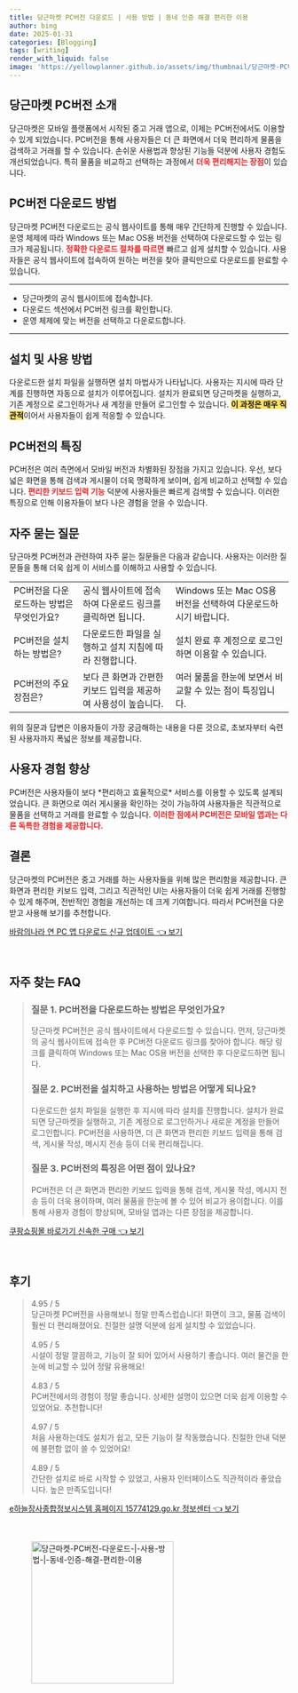 ```yaml
---
title: 당근마켓 PC버전 다운로드 | 사용 방법 | 동네 인증 해결 편리한 이용
author: bing
date: 2025-01-31
categories: [Blogging]
tags: [writing]
render_with_liquid: false
image: 'https://yellowplanner.github.io/assets/img/thumbnail/당근마켓-PC버전-다운로드-|-사용-방법-|-동네-인증-해결-편리한-이용.webp'
---
```



<h2 id='당근마켓_PC버전_소개'>당근마켓 PC버전 소개</h2>

<p>당근마켓은 모바일 플랫폼에서 시작된 중고 거래 앱으로, 이제는 PC버전에서도 이용할 수 있게 되었습니다. PC버전을 통해 사용자들은 더 큰 화면에서 더욱 편리하게 물품을 검색하고 거래를 할 수 있습니다. 손쉬운 사용법과 향상된 기능들 덕분에 사용자 경험도 개선되었습니다. 특히 물품을 비교하고 선택하는 과정에서 <b><span style="color: #ee2323;">더욱 편리해지는 장점</span></b>이 있습니다.</p>

<h2 id='PC버전_다운로드_방법'>PC버전 다운로드 방법</h2>

<p>당근마켓 PC버전 다운로드는 공식 웹사이트를 통해 매우 간단하게 진행할 수 있습니다. 운영 체제에 따라 Windows 또는 Mac OS용 버전을 선택하여 다운로드할 수 있는 링크가 제공됩니다. <b><span style="color: #ee2323;">정확한 다운로드 절차를 따르면</span></b> 빠르고 쉽게 설치할 수 있습니다. 사용자들은 공식 웹사이트에 접속하여 원하는 버전을 찾아 클릭만으로 다운로드를 완료할 수 있습니다.</p>

<hr />

<ul>
    <li>당근마켓의 공식 웹사이트에 접속합니다.</li>
    <li>다운로드 섹션에서 PC버전 링크를 확인합니다.</li>
    <li>운영 체제에 맞는 버전을 선택하고 다운로드합니다.</li>
</ul>

<hr />

<h2 id='설치_및_사용'>설치 및 사용 방법</h2>

<p>다운로드한 설치 파일을 실행하면 설치 마법사가 나타납니다. 사용자는 지시에 따라 단계를 진행하면 자동으로 설치가 이루어집니다. 설치가 완료되면 당근마켓을 실행하고, 기존 계정으로 로그인하거나 새 계정을 만들어 로그인할 수 있습니다. <b><span style="background-color: #ffe066;">이 과정은 매우 직관적</span></b>이어서 사용자들이 쉽게 적응할 수 있습니다.</p>

<h2 id='PC버전의_특징'>PC버전의 특징</h2>

<p>PC버전은 여러 측면에서 모바일 버전과 차별화된 장점을 가지고 있습니다. 우선, 보다 넓은 화면을 통해 검색과 게시물이 더욱 명확하게 보이며, 쉽게 비교하고 선택할 수 있습니다. <b><span style="color: #ee2323;">편리한 키보드 입력 기능</span></b> 덕분에 사용자들은 빠르게 검색할 수 있습니다. 이러한 특징으로 인해 이용자들이 보다 나은 경험을 얻을 수 있습니다.</p>

<h2 id='자주_묻는_질문'>자주 묻는 질문</h2>

<p>당근마켓 PC버전과 관련하여 자주 묻는 질문들은 다음과 같습니다. 사용자는 이러한 질문들을 통해 더욱 쉽게 이 서비스를 이해하고 사용할 수 있습니다.</p>

<table>
    <tr>
        <td>PC버전을 다운로드하는 방법은 무엇인가요?</td>
        <td>공식 웹사이트에 접속하여 다운로드 링크를 클릭하면 됩니다.</td>
        <td>Windows 또는 Mac OS용 버전을 선택하여 다운로드하시기 바랍니다.</td>
    </tr>
    <tr>
        <td>PC버전을 설치하는 방법은?</td>
        <td>다운로드한 파일을 실행하고 설치 지침에 따라 진행합니다.</td>
        <td>설치 완료 후 계정으로 로그인하면 이용할 수 있습니다.</td>
    </tr>
    <tr>
        <td>PC버전의 주요 장점은?</td>
        <td>보다 큰 화면과 간편한 키보드 입력을 제공하여 사용성이 높습니다.</td>
        <td>여러 물품을 한눈에 보면서 비교할 수 있는 점이 특징입니다.</td>
    </tr>
</table>

<p>위의 질문과 답변은 이용자들이 가장 궁금해하는 내용을 다룬 것으로, 초보자부터 숙련된 사용자까지 폭넓은 정보를 제공합니다.</p>

<h2 id='사용자_경험_향상'>사용자 경험 향상</h2>

<p>PC버전은 사용자들이 보다 *편리하고 효율적으로* 서비스를 이용할 수 있도록 설계되었습니다. 큰 화면으로 여러 게시물을 확인하는 것이 가능하여 사용자들은 직관적으로 물품을 선택하고 거래를 완료할 수 있습니다. <b><span style="color: #ee2323;">이러한 점에서 PC버전은 모바일 앱과는 다른 독특한 경험을 제공합니다.</span></b></p>

<h2 id='결론'>결론</h2>

<p>당근마켓의 PC버전은 중고 거래를 하는 사용자들을 위해 많은 편리함을 제공합니다. 큰 화면과 편리한 키보드 입력, 그리고 직관적인 UI는 사용자들이 더욱 쉽게 거래를 진행할 수 있게 해주며, 전반적인 경험을 개선하는 데 크게 기여합니다. 따라서 PC버전을 다운받고 사용해 보기를 추천합니다.</p>


<p><a class="click-button" title="바람의나라 연 PC 앱 다운로드 신규 업데이트" href="https://yellowplanner.github.io/posts/%EB%B0%94%EB%9E%8C%EC%9D%98%EB%82%98%EB%9D%BC-%EC%97%B0-PC-%EC%95%B1-%EB%8B%A4%EC%9A%B4%EB%A1%9C%EB%93%9C-%EC%8B%A0%EA%B7%9C-%EC%97%85%EB%8D%B0%EC%9D%B4%ED%8A%B8/" rel="dofollow">바람의나라 연 PC 앱 다운로드 신규 업데이트 👈 보기</a></p><br>
<h2 id='자주_찾는_FAQ'>자주 찾는 FAQ</h2>
<div itemscope="" itemtype="https://schema.org/FAQPage">
<blockquote>
<div itemscope="" itemprop="mainEntity" itemtype="https://schema.org/Question">
<h3 itemprop="name">질문 1. PC버전을 다운로드하는 방법은 무엇인가요?</h3>
<div itemscope="" itemprop="acceptedAnswer" itemtype="https://schema.org/Answer">
<span itemprop="text">
<p>당근마켓 PC버전은 공식 웹사이트에서 다운로드할 수 있습니다. 먼저, 당근마켓의 공식 웹사이트에 접속한 후 PC버전 다운로드 링크를 찾아야 합니다. 해당 링크를 클릭하여 Windows 또는 Mac OS용 버전을 선택한 후 다운로드하면 됩니다.</p>
</span>
</div>
</div>
<div itemscope="" itemprop="mainEntity" itemtype="https://schema.org/Question">
<h3 itemprop="name">질문 2. PC버전을 설치하고 사용하는 방법은 어떻게 되나요?</h3>
<div itemscope="" itemprop="acceptedAnswer" itemtype="https://schema.org/Answer">
<span itemprop="text">
<p>다운로드한 설치 파일을 실행한 후 지시에 따라 설치를 진행합니다. 설치가 완료되면 당근마켓을 실행하고, 기존 계정으로 로그인하거나 새로운 계정을 만들어 로그인합니다. PC버전을 사용하면, 더 큰 화면과 편리한 키보드 입력을 통해 검색, 게시물 작성, 메시지 전송 등이 더욱 편리해집니다.</p>
</span>
</div>
</div>
<div itemscope="" itemprop="mainEntity" itemtype="https://schema.org/Question">
<h3 itemprop="name">질문 3. PC버전의 특징은 어떤 점이 있나요?</h3>
<div itemscope="" itemprop="acceptedAnswer" itemtype="https://schema.org/Answer">
<span itemprop="text">
<p>PC버전은 더 큰 화면과 편리한 키보드 입력을 통해 검색, 게시물 작성, 메시지 전송 등이 더욱 용이하며, 여러 물품을 한눈에 볼 수 있어 비교가 용이합니다. 이를 통해 사용자 경험이 향상되며, 모바일 앱과는 다른 장점을 제공합니다.</p>
</span>
</div>
</div>
</blockquote>
</div>
<p><a class="click-button" title="쿠팡쇼핑몰 바로가기 신속한 구매" href="https://yellowplanner.github.io/posts/%EC%BF%A0%ED%8C%A1%EC%87%BC%ED%95%91%EB%AA%B0-%EB%B0%94%EB%A1%9C%EA%B0%80%EA%B8%B0-%EC%8B%A0%EC%86%8D%ED%95%9C-%EA%B5%AC%EB%A7%A4/" rel="dofollow">쿠팡쇼핑몰 바로가기 신속한 구매 👈 보기</a></p><br>
<h2 id='후기'>후기</h2>
<div itemscope itemtype="https://schema.org/Product">
  <blockquote>
  <div itemprop="review" itemscope itemtype="https://schema.org/Review">
      <div itemprop="reviewRating" itemscope itemtype="https://schema.org/Rating"> <span itemprop="ratingValue">4.95</span> / <span itemprop="bestRating">5</span> </div>
      <span itemprop="reviewBody">당근마켓 PC버전을 사용해보니 정말 만족스럽습니다! 화면이 크고, 물품 검색이 훨씬 더 편리해졌어요. 친절한 설명 덕분에 쉽게 설치할 수 있었습니다.</span>
  </div>
  <br>
  <div itemprop="review" itemscope itemtype="https://schema.org/Review">
      <div itemprop="reviewRating" itemscope itemtype="https://schema.org/Rating"> <span itemprop="ratingValue">4.95</span> / <span itemprop="bestRating">5</span> </div>
      <span itemprop="reviewBody">시설이 정말 깔끔하고, 기능이 잘 되어 있어서 사용하기 좋습니다. 여러 물건을 한눈에 비교할 수 있어 정말 유용해요!</span>
  </div>
  <br>
  <div itemprop="review" itemscope itemtype="https://schema.org/Review">
      <div itemprop="reviewRating" itemscope itemtype="https://schema.org/Rating"> <span itemprop="ratingValue">4.83</span> / <span itemprop="bestRating">5</span> </div>
      <span itemprop="reviewBody">PC버전에서의 경험이 정말 좋습니다. 상세한 설명이 있으면 더욱 쉽게 이용할 수 있었어요. 추천합니다!</span>
  </div>
  <br>
  <div itemprop="review" itemscope itemtype="https://schema.org/Review">
      <div itemprop="reviewRating" itemscope itemtype="https://schema.org/Rating"> <span itemprop="ratingValue">4.97</span> / <span itemprop="bestRating">5</span> </div>
      <span itemprop="reviewBody">처음 사용하는데도 설치가 쉽고, 모든 기능이 잘 작동했습니다. 친절한 안내 덕분에 불편함 없이 쓸 수 있었어요!</span>
  </div>
  <br>
  <div itemprop="review" itemscope itemtype="https://schema.org/Review">
      <div itemprop="reviewRating" itemscope itemtype="https://schema.org/Rating"> <span itemprop="ratingValue">4.89</span> / <span itemprop="bestRating">5</span> </div>
      <span itemprop="reviewBody">간단한 설치로 바로 시작할 수 있었고, 사용자 인터페이스도 직관적이라 좋았습니다. 높은 만족도입니다!</span>
  </div>
  </blockquote>
</div>
<p><a class="click-button" title="e하늘장사종합정보시스템 홈페이지 15774129.go.kr 정보센터" href="https://yellowplanner.github.io/posts/e%ED%95%98%EB%8A%98%EC%9E%A5%EC%82%AC%EC%A2%85%ED%95%A9%EC%A0%95%EB%B3%B4%EC%8B%9C%EC%8A%A4%ED%85%9C-%ED%99%88%ED%8E%98%EC%9D%B4%EC%A7%80-15774129.go.kr-%EC%A0%95%EB%B3%B4%EC%84%BC%ED%84%B0/" rel="dofollow">e하늘장사종합정보시스템 홈페이지 15774129.go.kr 정보센터 👈 보기</a></p><br>
<figure class="image"><img src="https://yellowplanner.github.io/assets/img/thumbnail/당근마켓-PC버전-다운로드-|-사용-방법-|-동네-인증-해결-편리한-이용.webp" alt="당근마켓-PC버전-다운로드-|-사용-방법-|-동네-인증-해결-편리한-이용" width="256" height="256"></figure>